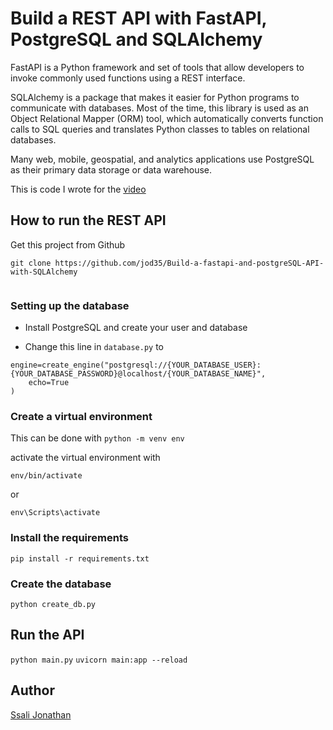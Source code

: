 # Build a REST API with FastAPI, PostgreSQL and SQLAlchemy
FastAPI is a Python framework and set of tools that allow developers to invoke commonly used functions using a REST interface. 

SQLAlchemy is a package that makes it easier for Python programs to communicate with databases. Most of the time, this library is used as an Object Relational Mapper (ORM) tool, which automatically converts function calls to SQL queries and translates Python classes to tables on relational databases.

Many web, mobile, geospatial, and analytics applications use PostgreSQL as their primary data storage or data warehouse.

This is code I wrote for the [video](https://youtu.be/2g1ZjA6zHRo)

## How to run the REST API
Get this project from Github
``` 
git clone https://github.com/jod35/Build-a-fastapi-and-postgreSQL-API-with-SQLAlchemy
 
```



### Setting up the database

* Install PostgreSQL and create your user and database

* Change this line in ` database.py ` to 

``` 
engine=create_engine("postgresql://{YOUR_DATABASE_USER}:{YOUR_DATABASE_PASSWORD}@localhost/{YOUR_DATABASE_NAME}",
    echo=True
)
```

### Create a virtual environment
This can be done with 
``` python -m venv env ```

activate the virtual environment with 

``` 
env/bin/activate
```

or 

```
env\Scripts\activate
```



### Install the requirements 

``` 
pip install -r requirements.txt
```

### Create the database
``` python create_db.py ```

## Run the API
``` python main.py ```
``` uvicorn main:app --reload ```

## Author 
[Ssali Jonathan](https://github.com/jod35)

